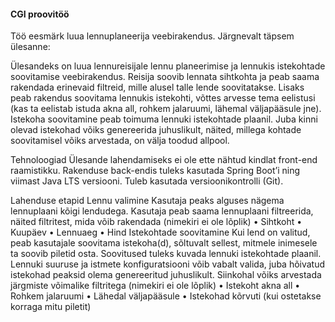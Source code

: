 #### CGI proovitöö


Töö eesmärk luua lennuplaneerija veebirakendus. Järgnevalt täpsem ülesanne:

Ülesandeks on luua lennureisijale lennu planeerimise ja lennukis istekohtade soovitamise
veebirakendus.
Reisija soovib lennata sihtkohta ja peab saama rakendada erinevaid filtreid, mille alusel talle lende
soovitatakse.
Lisaks peab rakendus soovitama lennukis istekohti, võttes arvesse tema eelistusi (kas ta eelistab
istuda akna all, rohkem jalaruumi, lähemal väljapääsule jne). Istekoha soovitamine peab toimuma
lennuki istekohtade plaanil. Juba kinni olevad istekohad võiks genereerida juhuslikult, näited, millega
kohtade soovitamisel võiks arvestada, on välja toodud allpool.

Tehnoloogiad
Ülesande lahendamiseks ei ole ette nähtud kindlat front-end raamistikku. Rakenduse back-endis
tuleks kasutada Spring Boot’i ning viimast Java LTS versiooni. Tuleb kasutada versioonikontrolli (Git).

Lahenduse etapid
Lennu valimine
Kasutaja peaks alguses nägema lennuplaani kõigi lendudega. Kasutaja peab saama lennuplaani
filtreerida, näited filtritest, mida võib rakendada (nimekiri ei ole lõplik)
• Sihtkoht
• Kuupäev
• Lennuaeg
• Hind
Istekohtade soovitamine
Kui lend on valitud, peab kasutajale soovitama istekoha(d), sõltuvalt sellest, mitmele inimesele ta
soovib piletid osta. Soovitused tuleks kuvada lennuki istekohtade plaanil. Lennuki suuruse ja istmete
konfiguratsiooni võib vabalt valida, juba hõivatud istekohad peaksid olema genereeritud juhuslikult.
Siinkohal võiks arvestada järgmiste võimalike filtritega (nimekiri ei ole lõplik)
• Istekoht akna all
• Rohkem jalaruumi
• Lähedal väljapääsule
• Istekohad kõrvuti (kui ostetakse korraga mitu piletit)
